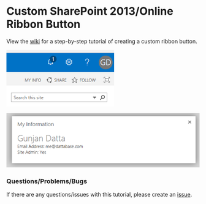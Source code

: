 # Custom SharePoint 2013/Online Ribbon Button

View the [wiki](https://github.com/gunjandatta/sp-ribbonbtn/wiki) for a step-by-step tutorial of creating a custom ribbon button.

![ribbon button](https://github.com/gunjandatta/sp-ribbonbtn/blob/master/images/ribbonButton.png)

![user information](https://github.com/gunjandatta/sp-ribbonbtn/blob/master/images/userInfo.png)

### Questions/Problems/Bugs

If there are any questions/issues with this tutorial, please create an [issue](https://github.com/gunjandatta/sp-ribbonbtn/issues).
